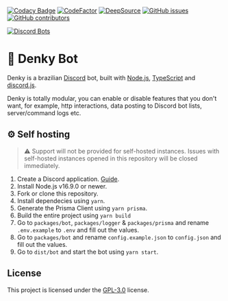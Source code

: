 [![Codacy Badge](https://app.codacy.com/project/badge/Grade/1bb9c0f3548340fbb0707aa9ae5e6f5c)](https://www.codacy.com/gh/denkylabs/denkybot/dashboard?utm_source=github.com&amp;utm_medium=referral&amp;utm_content=denkylabs/denkybot&amp;utm_campaign=Badge_Grade) [![CodeFactor](https://www.codefactor.io/repository/github/denkylabs/denkybot/badge)](https://www.codefactor.io/repository/github/denkylabs/denkybot) [![DeepSource](https://deepsource.io/gh/denkylabs/denkybot.svg/?label=active+issues&show_trend=true&token=UQOnl2qHFX3H7dzvR077PMnv)](https://deepsource.io/gh/denkylabs/denkybot/?ref=repository-badge) [![GitHub issues](https://img.shields.io/github/issues/denkylabs/denkybot.svg)](https://GitHub.com/denkylabs/denkybot/issues/) [![GitHub contributors](https://badgen.net/github/contributors/denkylabs/denkybot)](https://GitHub.com/denkylabs/denkybot/graphs/contributors/)

[![Discord Bots](https://top.gg/api/widget/704517722100465746.svg)](https://top.gg/bot/704517722100465746)

# 🤖 Denky Bot

Denky is a brazilian [Discord](https://discord.com) bot, built with [Node.js](https://nodejs.org), [TypeScript](https://www.typescriptlang.org/) and [discord.js](https://discord.js.org).

Denky is totally modular, you can enable or disable features that you don't want, for example, http interactions, data posting to Discord bot lists, server/command logs etc.

## ⚙️ Self hosting

> ⚠️ Support will not be provided for self-hosted instances. Issues with self-hosted instances opened in this repository will be closed immediately. 

1. Create a Discord application. [Guide](https://discordjs.guide/preparations/setting-up-a-bot-application.html#creating-your-bot).
2. Install Node.js v16.9.0 or newer.
3. Fork or clone this repository.
4. Install dependecies using `yarn`.
5. Generate the Prisma Client using `yarn prisma`.
6. Build the entire project using `yarn build`
7. Go to `packages/bot`, `packages/logger` & `packages/prisma` and rename `.env.example` to `.env` and fill out the values.
8. Go to `packages/bot` and rename `config.example.json` to `config.json` and fill out the values.
9. Go to `dist/bot` and start the bot using `yarn start`.

## License
This project is licensed under the [GPL-3.0](LICENSE) license.
